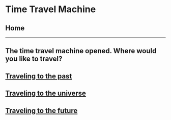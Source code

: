 # Time Travel Machine
## Home 
---
## The time travel machine opened. Where would you like to travel?
## [Traveling to the past](../Time-Travel-Machine/time-travel-to-the-past/past/event-1.md)
## [Traveling to the universe](../time-travel-to-the-universe/year.md)
## [Traveling to the future](../Time-Travel-Machine/time-travel-to-the-future/future/story-1.html)
